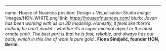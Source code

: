---
name: House of Nuances 
position: Design + Visualisation Studio 
image: 'images/HON_WHITE.png'
link: https://houseofnuances.com/
blurb: <em>Jovan has been working with us on 3D modeling. Honestly, it feels like there’s nothing he can’t model - whether it’s a super minimal object or the most ornate chair. The best part is that he is fast, reliable, and always has our back, which in this line of work is pure gold.</em>. <b>Fiona Sindjelić, founder HON, Berlin.</b>
